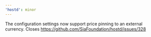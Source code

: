 ```yaml
---
'hostd': minor
---
```


The configuration settings now support price pinning to an external currency. Closes https://github.com/SiaFoundation/hostd/issues/328
